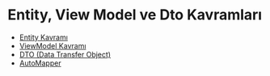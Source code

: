 # Entity, View Model ve Dto Kavramları

- [Entity Kavramı](1-entity-kavrami/)
- [ViewModel Kavramı](2-viewmodel-kavrami/)
- [DTO (Data Transfer Object)](3-dto-kavrami/)
- [AutoMapper](4-automapper/)
